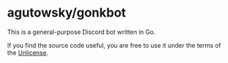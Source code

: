 # agutowsky/gonkbot

This is a general-purpose Discord bot written in Go.

If you find the source code useful, you are free to use it under the terms of the [Unlicense](https://unlicense.org/#the-unlicense).
